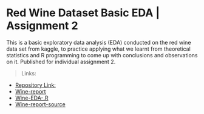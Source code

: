 # Red Wine Dataset Basic EDA | Assignment 2

This is a basic exploratory data analysis (EDA) conducted on the red wine data set from kaggle,
to practice applying what we learnt from theoretical statistics and R programming to come up with
conclusions and observations on it. Published for individual assignment 2.

> Links:

* [Repository Link:](https://github.com/Misk-DSI/individual-assignment-2-SWE-Ahmed)
* [Wine-report]("../wine_report.html")
* [Wine-EDA-.R]("./../src/wine_EDA.R")
* [Wine-report-source]("/../src/wine_report.Rmd")
